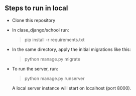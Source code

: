## Steps to run in local

- Clone this repository
- In clase_django/school run:
    > pip install -r requirements.txt
- In the same directory, apply the initial migrations like this: 
    > python manage.py migrate
- To run the server, run:
    > python manage.py runserver

    A local server instance will start on localhost (port 8000). 